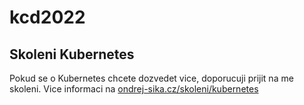 # kcd2022

## Skoleni Kubernetes

Pokud se o Kubernetes chcete dozvedet vice, doporucuji prijit na me skoleni. Vice informaci na [ondrej-sika.cz/skoleni/kubernetes](https://ondrej-sika.cz/skoleni/kubernetes)
